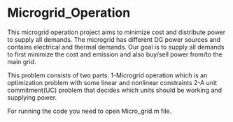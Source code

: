 # Microgrid_Operation
This microgrid operation project aims to minimize cost and distribute power to supply all demands. 
The microgrid has different DG power sources and contains electrical and thermal demands. Our goal is to supply all demands to first minimize the cost and emission
and also buy/sell power from/to the main grid.

This problem consists of two parts:
1-Microgrid operation which is an optimization problem with some linear and nonlinear constraints 2-A unit commitment(UC) problem that decides which units should be working and supplying power. 

For running the code you need to open Micro_grid.m file.
